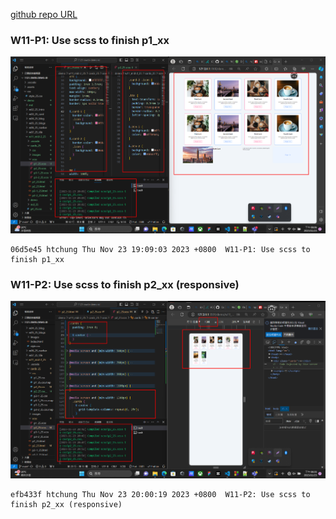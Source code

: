 [github repo URL](https://github.com/der060738/1121-sweb-demo-212417025.git)


 ### W11-P1: Use scss to finish p1_xx
 
![](w11-p1.png)
 
```
06d5e45 htchung Thu Nov 23 19:09:03 2023 +0800  W11-P1: Use scss to finish p1_xx
```

### W11-P2: Use scss to finish p2_xx (responsive)
 
![](w11-p2.png)
 
```
efb433f htchung Thu Nov 23 20:00:19 2023 +0800  W11-P2: Use scss to finish p2_xx (responsive)
```
